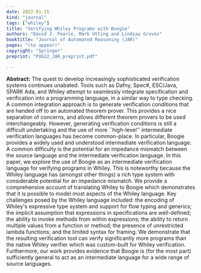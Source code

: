 ```yaml
---
date: 2022-01-15
kind: "journal"
tags: ["whiley"]
title: "Verifying Whiley Programs with Boogie"
authors: "David J. Pearce, Mark Utting and Lindsay Groves"
booktitle: "Journal of Automated Reasoning (JAR)"
pages: "(to appear)"
copyright: "Springer"
preprint: "PUG22_JAR_preprint.pdf"

---
```


**Abstract:**   The quest to develop increasingly sophisticated verification systems continues unabated.  Tools such as Dafny, Spec#, ESC/Java, SPARK Ada, and Whiley attempt to seamlessly integrate specification and verification into a programming language, in a similar way to type checking.  A common integration approach is to generate verification conditions that are handed off to an automated theorem prover.  This provides a nice separation of concerns, and allows different theorem provers to be used interchangeably.  However, generating verification conditions is still a difficult undertaking and the use of more ``high-level'' intermediate verification languages has become common-place.  In particular, Boogie provides a widely used and understood intermediate verification language.  A common difficulty is the potential for an impedance mismatch between the source language and the intermediate verification language.  In this paper, we explore the use of Boogie as an intermediate verification language for verifying programs in Whiley.  This is noteworthy because the Whiley language has (amongst other things) a rich type system with considerable potential for an impedance mismatch.  We provide a comprehensive account of translating Whiley to Boogie which demonstrates that it is possible to model most aspects of the Whiley language.  Key challenges posed by the Whiley language included: the encoding of Whiley's expressive type system and support for flow typing and generics; the implicit assumption that expressions in specifications are well-defined; the ability to invoke methods from within expressions; the ability to return multiple values from a function or method; the presence of unrestricted lambda functions; and the limited syntax for framing.  We demonstrate that the resulting verification tool can verify significantly more programs than the native Whiley verifier which was custom-built for Whiley verification.  Furthermore, our work provides evidence that Boogie is (for the most part) sufficiently general to act as an intermediate language for a wide range of source languages.
